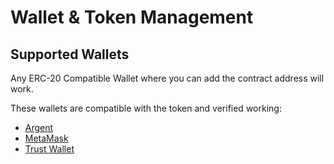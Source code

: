 # Wallet & Token Management 

## Supported Wallets

Any ERC-20 Compatible Wallet where you can add the contract address will work. 

These wallets are compatible with the token and verified working:

* [Argent](https://argent.xyz)
* [MetaMask](https://metamask.io)
* [Trust Wallet](https://trustwallet.com)

